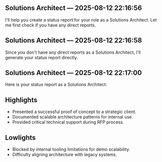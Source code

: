 ## Solutions Architect — 2025-08-12 22:16:56
I'll help you create a status report for your role as a Solutions Architect. Let me first check if you have any direct reports.

## Solutions Architect — 2025-08-12 22:16:58
Since you don't have any direct reports as a Solutions Architect, I'll generate your status report directly.

## Solutions Architect — 2025-08-12 22:17:00
Here is your status report as a Solutions Architect:

## Highlights
- Presented a successful proof of concept to a strategic client.
- Documented scalable architecture patterns for internal use.
- Provided critical technical support during RFP process.

## Lowlights
- Blocked by internal tooling limitations for demo scalability.
- Difficulty aligning architecture with legacy systems.

